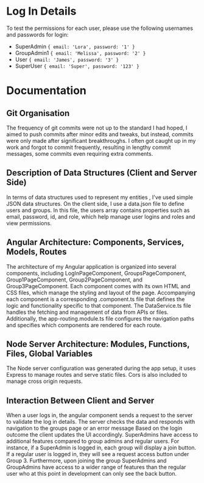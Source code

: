 # Log In Details

To test the permissions for each user, please use the following usernames and passwords for login:

- SuperAdmin  `{ email: 'Lora', password: '1' }` 
- GroupAdmin1  `{ email: 'Melissa', password: '2' }`
- User  `{ email: 'James', password: '3' }`
- SuperUser `{ email: 'Super', password: '123' }`

# Documentation

## Git Organisation

The frequency of git commits were not up to the standard I had hoped, I aimed to push commits after minor edits and tweaks, but instead, commits were only made after significant breakthroughs. I often got caught up in my work and forgot to commit frequently, resulting in lengthy commit messages, some commits even requiring extra comments.

## Description of Data Structures (Client and Server Side)

In terms of data structures used to represent my entities , I've used simple JSON data structures. On the client side, I use a data.json file to define users and groups. In this file, the users array contains properties such as email, password, id, and role, which help manage user logins and roles and view permissions.

## Angular Architecture: Components, Services, Models, Routes

The architecture of my Angular application is organized into several components, including LogInPageComponent, GroupsPageComponent, Group1PageComponent, Group2PageComponent, and Group3PageComponent. Each component comes with its own HTML and CSS files, which manage the styling and layout of the page. Accompanying each component is a corresponding .component.ts file that defines the logic and functionality specific to that component. The DataService.ts file handles the fetching and management of data from APIs or files. Additionally, the app-routing.module.ts file configures the navigation paths and specifies which components are rendered for each route.

## Node Server Architecture: Modules, Functions, Files, Global Variables

The Node server configuration was generated during the app setup, it uses Express to manage routes and serve static files. Cors is also included to manage cross origin requests.

## Interaction Between Client and Server

When a user logs in, the angular component sends a request to the server to validate the log in details. The server checks the data and responds with navigation to the groups page or an error message Based on the login outcome the client updates the UI accordingly. SuperAdmins have access to additional features compared to group admins and regular users. For instance, if a SuperAdmin is logged in, each group will display a join button. If a regular user is logged in, they will see a request access button under Group 3. Furthermore, upon joining the group SuperAdmins and GroupAdmins have access to a wider range of features than the regular user who at this point in development can only see the back button.
